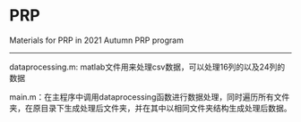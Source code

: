 # PRP
Materials for PRP in 2021 Autumn PRP program

_________

dataprocessing.m: matlab文件用来处理csv数据，可以处理16列的以及24列的数据

main.m：在主程序中调用dataprocessing函数进行数据处理，同时遍历所有文件夹，在原目录下生成处理后文件夹，并在其中以相同文件夹结构生成处理后数据。

